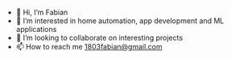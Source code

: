 - 👋 Hi, I’m Fabian
- 👀 I’m interested in home automation, app development and ML applications
- 💞️ I’m looking to collaborate on interesting projects
- 📫 How to reach me 1803fabian@gmail.com

<!---
comlit/comlit is a ✨ special ✨ repository because its `README.md` (this file) appears on your GitHub profile.
You can click the Preview link to take a look at your changes.
--->
